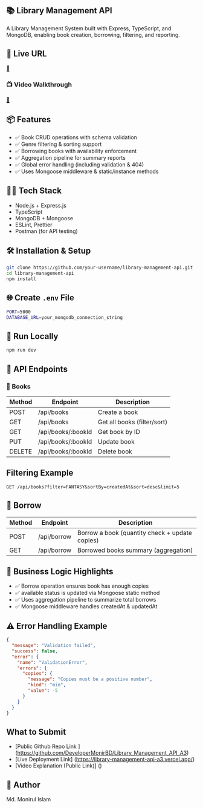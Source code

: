 ## 📚 Library Management API
A Library Management System built with Express, TypeScript, and MongoDB, enabling book creation, borrowing, filtering, and reporting.

## 🚀 Live URL
[🔗](https://library-management-api-a3.vercel.app/)

### 📺 Video Walkthrough
 [🎥]()

## 📦 Features
-   ✅ Book CRUD operations with schema validation
-   ✅ Genre filtering & sorting support
-   ✅ Borrowing books with availability enforcement
-   ✅ Aggregation pipeline for summary reports
-   ✅ Global error handling (including validation & 404)
-   ✅ Uses Mongoose middleware & static/instance methods

## 🧑‍💻 Tech Stack
-   Node.js + Express.js
-   TypeScript
-   MongoDB + Mongoose
-   ESLint, Prettier
-   Postman (for API testing)

## 🛠️ Installation & Setup
```Bash
git clone https://github.com/your-username/library-management-api.git
cd library-management-api
npm install
```

## 🌐 Create `.env` File
```Bash
PORT=5000
DATABASE_URL=your_mongodb_connection_string
```

## 🔧 Run Locally
```Bash
npm run dev
```

## 🧪 API Endpoints
### 📘 Books
| Method	 | Endpoint	| Description |
| ----------- | -------- | ----------- |
| POST	  | /api/books	 | Create a book |
| GET	  | /api/books	 | Get all books (filter/sort) |
| GET	  | /api/books/:bookId	| Get book by ID |
| PUT	  | /api/books/:bookId	| Update book |
| DELETE  | /api/books/:bookId	| Delete book |

## Filtering Example
```Http
GET /api/books?filter=FANTASY&sortBy=createdAt&sort=desc&limit=5
```

## 📙 Borrow
| Method	 | Endpoint	| Description |
| ----------- | -------- | ----------- |
| POST	  | /api/borrow	 | Borrow a book (quantity check + update copies) |
| GET	  | /api/borrow	 | Borrowed books summary (aggregation) |

## 🧩 Business Logic Highlights

-   ✅ Borrow operation ensures book has enough copies
-   ✅ available status is updated via Mongoose static method
-   ✅ Uses aggregation pipeline to summarize total borrows
-   ✅ Mongoose middleware handles createdAt & updatedAt

## ⚠️ Error Handling Example
```Json
{
  "message": "Validation failed",
  "success": false,
  "error": {
    "name": "ValidationError",
    "errors": {
      "copies": {
        "message": "Copies must be a positive number",
        "kind": "min",
        "value": -5
      }
    }
  }
}
```

## What to Submit

-   [Public Github Repo Link ] (https://github.com/DeveloperMonirBD/Library_Management_API_A3)
-   [Live Deployment Link] (https://library-management-api-a3.vercel.app/)
-   [Video Explanation (Public Link)] ()

## 🙌 Author
Md. Monirul Islam